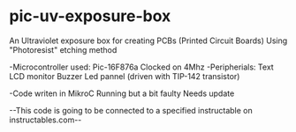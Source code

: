 # pic-uv-exposure-box
An Ultraviolet exposure box for creating PCBs (Printed Circuit Boards)
Using "Photoresist" etching method

-Microcontroller used: Pic-16F876a
  Clocked on 4Mhz
  -Peripherials:
    Text LCD monitor
    Buzzer
    Led pannel (driven with TIP-142 transistor)

-Code writen in MikroC
  Running but a bit faulty
  Needs update
  
--This code is going to be connected to a specified instructable on instructables.com--
